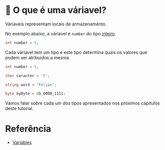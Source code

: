 # 🎲 O que é uma váriavel?

Váriaveis representam locais de armazenamento.

No exemplo abaixo, a váriavel é `number` do tipo [inteiro](https://github.com/Pampa-Devs/4starters/blob/master/Fundamentals/csharp/value-types.md#-tipos-de-valor#tipos-numéricos-integrais).
```C#
int number = 5;
```

Cada váriavel tem um tipo e este tipo determina quais os valores que podem ser atribuidos a mesma.
```C#
int number = 5;

char caracter = 'F';

string word = "Felipe";

byte myByte = 0b_0000_1111;
```

Vamos falar sobre cada um dos tipos apresentados nos próximos cápitulos deste tutorial.

# Referência

* [Variables](https://docs.microsoft.com/en-us/dotnet/csharp/language-reference/language-specification/variables)